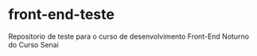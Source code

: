 # front-end-teste
Repositorio de teste para o curso de desenvolvimento Front-End Noturno do Curso Senai
